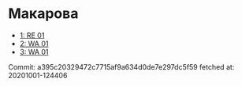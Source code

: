 # Макарова
- [1: RE 01](1.md)
- [2: WA 01](2.md)
- [3: WA 01](3.md)

Commit: a395c20329472c7715af9a634d0de7e297dc5f59
 fetched at: 20201001-124406
